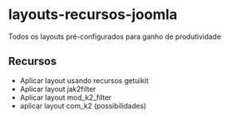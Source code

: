 # layouts-recursos-joomla
Todos os layouts pré-configurados para ganho de produtividade

## Recursos

* Aplicar layout usando recursos getuikit
* Aplicar layout jak2filter
* Aplicar layout mod_k2_filter
* aplicar layout com_k2 (possibilidades)
